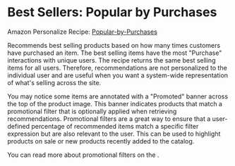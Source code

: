 
  
# Best Sellers: Popular by Purchases


Amazon Personalize Recipe:
[Popular-by-Purchases](https://docs.aws.amazon.com/personalize/latest/dg/ECOMMERCE-use-cases.html#best-sellers-use-case)



Recommends best selling products based on how many times customers have purchased an item. The best selling items have the most
"Purchase" interactions with unique users. The recipe returns the same best selling items for all users. Therefore, recommendations are
not personalized to the individual user and are useful when you want a system-wide representation of what's selling across the site.



You may notice some items are annotated with a "Promoted" banner across the top of the product image. This banner indicates
products that match a promotional filter that is optionally applied when retrieving recommendations. Promotional filters are
a great way to ensure that a user-defined percentage of recommended items match a specific filter expression but are also
relevant to the user. This can be used to highlight products on sale or new products recently added to the catalog.



You can read more about promotional filters on the .


  
